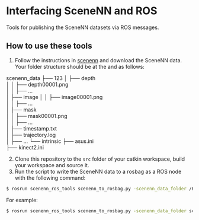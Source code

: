 # Interfacing SceneNN and ROS
Tools for publishing the SceneNN datasets via ROS messages.

## How to use these tools
1. Follow the instructions in [scenenn](https://github.com/scenenn/scenenn) and download the SceneNN data.
Your folder structure should be at the and as follows:

scenenn_data
├── 123
│   ├── depth        
│   │   ├── depth00001.png    
│   │   ├── ...       
│   ├── image
│   │   ├── image00001.png    
│   │   ├── ...          
│   ├── mask  
│   │   ├── mask00001.png    
│   │   ├── ...                
│   ├── timestamp.txt      
│   ├── trajectory.log        
│   ├── ...
└── intrinsic
    ├──  asus.ini  
    ├──  kinect2.ini

      
2. Clone this repository to the `src` folder of your catkin workspace, build your workspace and source it.
3. Run the script to write the SceneNN data to a rosbag as a ROS node with the following command:

```bash
$ rosrun scenenn_ros_tools scenenn_to_rosbag.py -scenenn_data_folder /PATH/TO/SCENENN_DATA -scene_id SCENE_ID_TO_READ -output_bag SCENENN.BAG
```

For example:
```bash
$ rosrun scenenn_ros_tools scenenn_to_rosbag.py -scenenn_data_folder scenenn_data -scene_id 066 -output_bag scenenn_066.bag
```
